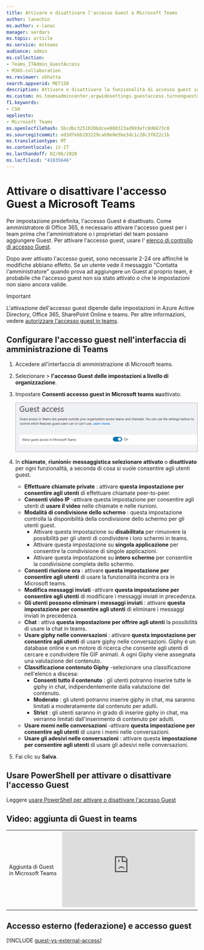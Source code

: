```yaml
---
title: Attivare o disattivare l'accesso Guest a Microsoft Teams
author: lanachin
ms.author: v-lanac
manager: serdars
ms.topic: article
ms.service: msteams
audience: admin
ms.collection:
- Teams_ITAdmin_GuestAccess
- M365-collaboration
ms.reviewer: sbhatta
search.appverid: MET150
description: Attivare o disattivare la funzionalità di accesso guest in Microsoft teams.
ms.custom: ms.teamsadmincenter.orgwidesettings.guestaccess.turnonguestaccessarticle
f1.keywords:
- CSH
appliesto:
- Microsoft Teams
ms.openlocfilehash: 5bcdbc3251820bdcee860323ad993efc8d6673c0
ms.sourcegitcommit: ed3d7ebb193229cab9e0e5be3dc1c28c3f622c1b
ms.translationtype: MT
ms.contentlocale: it-IT
ms.lasthandoff: 02/06/2020
ms.locfileid: "41835646"
---
```

<a name="turn-on-or-turn-off-guest-access-to-microsoft-teams"></a>Attivare o disattivare l'accesso Guest a Microsoft Teams
===================================================

Per impostazione predefinita, l'accesso Guest è disattivato. Come amministratore di Office 365, è necessario attivare l'accesso guest per i team prima che l'amministratore o i proprietari del team possano aggiungere Guest. Per attivare l'accesso guest, usare l' [elenco di controllo di accesso Guest](guest-access-checklist.md). 

Dopo aver attivato l'accesso guest, sono necessarie 2-24 ore affinché le modifiche abbiano effetto. Se un utente vede il messaggio "Contatta l'amministratore" quando prova ad aggiungere un Guest al proprio team, è probabile che l'accesso guest non sia stato attivato o che le impostazioni non siano ancora valide.

> [!IMPORTANT]
> L'attivazione dell'accesso guest dipende dalle impostazioni in Azure Active Directory, Office 365, SharePoint Online e teams. Per altre informazioni, vedere [autorizzare l'accesso guest in teams](Teams-dependencies.md).



## <a name="configure-guest-access-in-the-teams-admin-center"></a>Configurare l'accesso guest nell'interfaccia di amministrazione di Teams

1.  Accedere all'interfaccia di amministrazione di Microsoft teams.

2.  Selezionare > **l'accesso Guest** **delle impostazioni a livello di organizzazione**.

3. Impostare **Consenti accesso guest in Microsoft teams** **su**attivato.

    ![Consenti l'opzione di accesso Guest impostata su attivato ](media/set-up-guests-image1.png)

4.  In **chiamate**, **riunioni**e **messaggistica** **selezionare attivato** o **disattivato** per ogni funzionalità, a seconda di cosa si vuole consentire agli utenti guest.

    - **Effettuare chiamate private** : attivare **questa impostazione per consentire agli utenti** di effettuare chiamate peer-to-peer.
    - **Consenti video IP** -attivare questa impostazione per consentire agli utenti di **usare il video** nelle chiamate e nelle riunioni.
    - **Modalità di condivisione dello schermo** : questa impostazione controlla la disponibilità della condivisione dello schermo per gli utenti guest. 
       - Attivare questa impostazione su **disabilitata** per rimuovere la possibilità per gli utenti di condividere i loro schermi in teams. 
       - Attivare questa impostazione su **singola applicazione** per consentire la condivisione di singole applicazioni. 
       - Attivare questa impostazione su **intero schermo** per consentire la condivisione completa dello schermo.
    - **Consenti riunione ora** : attivare **questa impostazione per consentire agli utenti** di usare la funzionalità incontra ora in Microsoft teams.
    - **Modifica messaggi inviati** -attivare **questa impostazione per consentire agli utenti** di modificare i messaggi inviati in precedenza.
    - **Gli utenti possono eliminare i messaggi inviati** : attivare **questa impostazione per consentire agli utenti** di eliminare i messaggi inviati in precedenza.
    - **Chat** : attiva **questa impostazione per offrire agli utenti** la possibilità di usare la chat in teams.
    - **Usare giphy nelle conversazioni** : attivare **questa impostazione per consentire agli utenti** di usare giphy nelle conversazioni. Giphy è un database online e un motore di ricerca che consente agli utenti di cercare e condividere file GIF animati. A ogni Giphy viene assegnata una valutazione del contenuto.
    - **Classificazione contenuto Giphy** -selezionare una classificazione nell'elenco a discesa:
       - **Consenti tutto il contenuto** : gli utenti potranno inserire tutte le giphy in chat, indipendentemente dalla valutazione del contenuto.
       - **Moderato** : gli utenti potranno inserire giphy in chat, ma saranno limitati a moderatamente dal contenuto per adulti.
       - **Strict** : gli utenti saranno in grado di inserire giphy in chat, ma verranno limitati dall'inserimento di contenuto per adulti.
    - **Usare memi nelle conversazioni** -attivare **questa impostazione per consentire agli utenti** di usare i memi nelle conversazioni.
    - **Usare gli adesivi nelle conversazioni** : attivare questa **impostazione per consentire agli utenti** di usare gli adesivi nelle conversazioni. 


5.  Fai clic su **Salva**.

## <a name="use-powershell-to-turn-guest-access-on-or-off"></a>Usare PowerShell per attivare o disattivare l'accesso Guest
Leggere [usare PowerShell per attivare o disattivare l'accesso Guest](guest-access-PowerShell.md#use-powershell-to-turn-guest-access-on-or-off)


## <a name="video-adding-guests-in-teams"></a>Video: aggiunta di Guest in teams

|  |  |
|---------|---------|
| Aggiunta di Guest in Microsoft Teams   | <iframe width="350" height="200" src="https://www.youtube.com/embed/1daMBDyBLZc" frameborder="0" allowfullscreen></iframe>   | 


## <a name="external-access-federation-vs-guest-access"></a>Accesso esterno (federazione) e accesso guest

[!INCLUDE [guest-vs-external-access](includes/guest-vs-external-access.md)]